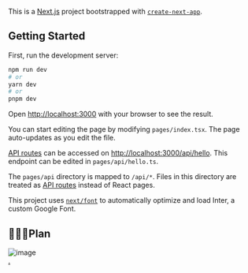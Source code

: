 This is a [Next.js](https://nextjs.org/) project bootstrapped with [`create-next-app`](https://github.com/vercel/next.js/tree/canary/packages/create-next-app).

## Getting Started

First, run the development server:

```bash
npm run dev
# or
yarn dev
# or
pnpm dev
```

Open [http://localhost:3000](http://localhost:3000) with your browser to see the result.

You can start editing the page by modifying `pages/index.tsx`. The page auto-updates as you edit the file.

[API routes](https://nextjs.org/docs/api-routes/introduction) can be accessed on [http://localhost:3000/api/hello](http://localhost:3000/api/hello). This endpoint can be edited in `pages/api/hello.ts`.

The `pages/api` directory is mapped to `/api/*`. Files in this directory are treated as [API routes](https://nextjs.org/docs/api-routes/introduction) instead of React pages.

This project uses [`next/font`](https://nextjs.org/docs/basic-features/font-optimization) to automatically optimize and load Inter, a custom Google Font.

## 👩‍💻Plan
![image](https://github.com/boyeonJ/boyeon-dev-blog/assets/32887635/1a2800d9-feec-4bd0-a2d4-fc69d3f63d89)
<br/>
[.](https://velog.io/@boyeon_jeong/%EB%82%98%EC%9D%98-%EA%B3%BC%EC%A0%95-%EC%97%85%EB%8D%B0%EC%9D%B4%ED%8A%B8)
